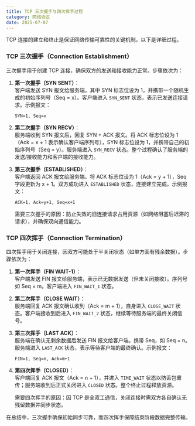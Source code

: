 ```yaml
---
title: TCP 三次握手与四次挥手过程
category: 网络协议
date: 2025-07-07
---
```

TCP 连接的建立和终止是保证网络传输可靠性的关键机制。以下是详细过程。

### TCP 三次握手（Connection Establishment）
三次握手用于创建 TCP 连接，确保双方的发送和接收能力正常。步骤依次为：

1. **第一次握手（SYN SENT）**：  
   客户端发送 SYN 报文给服务端，其中 SYN 标志位设为 1，并携带一个随机生成的初始序列号（Seq = x）。客户端进入 `SYN_SENT` 状态，表示已发送连接请求。示例报文：  
   ```text
   SYN=1, Seq=x
   ```

2. **第二次握手（SYN RECV）**：  
   服务端收到 SYN 报文后，回复 SYN + ACK 报文。将 ACK 标志位设为 1（Ack = x + 1 表示确认客户端序列号），SYN 标志位设为 1，并携带自己的初始序列号（Seq = y）。服务端进入 `SYN_RECV` 状态。整个过程确认了服务端的发送/接收能力和客户端的接收能力。

3. **第三次握手（ESTABLISHED）**：  
   客户端返回 ACK 报文给服务端。将 ACK 标志位设为 1（Ack = y + 1），Seq 字段更新为 x + 1。双方成功进入 `ESTABLISHED` 状态，连接建立完成。示例报文：  
   ```text
   ACK=1, Ack=y+1, Seq=x+1
   ```

   需要三次握手的原因：防止失效的旧连接请求占用资源（如网络阻塞后迟滞的请求），并确保双向通信能力。

### TCP 四次挥手（Connection Termination）
四次挥手用于关闭连接，因双方可能处于半关闭状态（如单方面有残余数据）。步骤依次为：

1. **第一次挥手（FIN WAIT-1）**：  
   客户端发送 FIN 报文给服务端，表示已无数据发送（但未关闭接收）。序列号如 Seq = m。客户端进入 `FIN_WAIT_1` 状态。

2. **第二次挥手（CLOSE WAIT）**：  
   服务端回复 ACK 报文确认收到（Ack = m + 1），自身进入 `CLOSE_WAIT` 状态。客户端接收到后进入 `FIN_WAIT_2` 状态，继续等待服务端的最终关闭信号。

3. **第三次挥手（LAST ACK）**：  
   服务端在确认无剩余数据后发送 FIN 报文给客户端。携带 Seq，如 Seq = n。服务端进入 `LAST_ACK` 状态，表示等待客户端的最终确认。示例报文：  
   ```text
   FIN=1, Seq=n, Ack=m+1
   ```

4. **第四次挥手（CLOSED）**：  
   客户端回复 ACK 报文（Ack = n + 1），并进入 `TIME_WAIT` 状态以防丢包重传；服务端收到后正式关闭进入 `CLOSED` 状态。整个终止过程释放资源。

   需要四次挥手的原因：因 TCP 是全双工通信，关闭连接时需双方各自确认无残留数据并同步状态。

在总结中，三次握手确保初始同步可靠，而四次挥手保障结束阶段数据完整传输。
